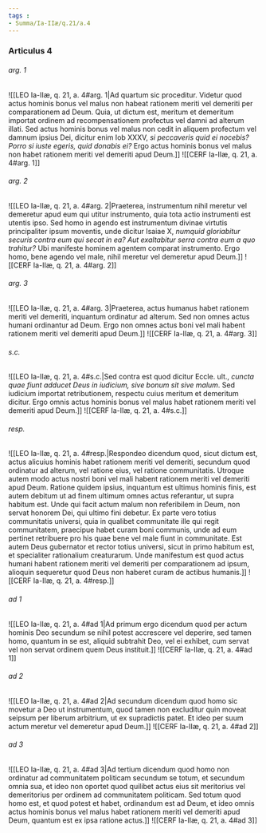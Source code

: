```yaml
---
tags : 
- Summa/Ia-IIæ/q.21/a.4
---
```


### Articulus 4

###### arg. 1
![[LEO Ia-IIæ, q. 21, a. 4#arg. 1|Ad quartum sic proceditur. Videtur quod actus hominis bonus vel malus non habeat rationem meriti vel demeriti per comparationem ad Deum. Quia, ut dictum est, meritum et demeritum importat ordinem ad recompensationem profectus vel damni ad alterum illati. Sed actus hominis bonus vel malus non cedit in aliquem profectum vel damnum ipsius Dei, dicitur enim Iob XXXV, *si peccaveris quid ei nocebis? Porro si iuste egeris, quid donabis ei?* Ergo actus hominis bonus vel malus non habet rationem meriti vel demeriti apud Deum.]]
![[CERF Ia-IIæ, q. 21, a. 4#arg. 1]]

###### arg. 2
![[LEO Ia-IIæ, q. 21, a. 4#arg. 2|Praeterea, instrumentum nihil meretur vel demeretur apud eum qui utitur instrumento, quia tota actio instrumenti est utentis ipso. Sed homo in agendo est instrumentum divinae virtutis principaliter ipsum moventis, unde dicitur Isaiae X, *numquid gloriabitur securis contra eum qui secat in ea? Aut exaltabitur serra contra eum a quo trahitur?* Ubi manifeste hominem agentem comparat instrumento. Ergo homo, bene agendo vel male, nihil meretur vel demeretur apud Deum.]]
![[CERF Ia-IIæ, q. 21, a. 4#arg. 2]]

###### arg. 3
![[LEO Ia-IIæ, q. 21, a. 4#arg. 3|Praeterea, actus humanus habet rationem meriti vel demeriti, inquantum ordinatur ad alterum. Sed non omnes actus humani ordinantur ad Deum. Ergo non omnes actus boni vel mali habent rationem meriti vel demeriti apud Deum.]]
![[CERF Ia-IIæ, q. 21, a. 4#arg. 3]]

###### s.c.
![[LEO Ia-IIæ, q. 21, a. 4#s.c.|Sed contra est quod dicitur Eccle. ult., *cuncta quae fiunt adducet Deus in iudicium, sive bonum sit sive malum*. Sed iudicium importat retributionem, respectu cuius meritum et demeritum dicitur. Ergo omnis actus hominis bonus vel malus habet rationem meriti vel demeriti apud Deum.]]
![[CERF Ia-IIæ, q. 21, a. 4#s.c.]]

###### resp.
![[LEO Ia-IIæ, q. 21, a. 4#resp.|Respondeo dicendum quod, sicut dictum est, actus alicuius hominis habet rationem meriti vel demeriti, secundum quod ordinatur ad alterum, vel ratione eius, vel ratione communitatis. Utroque autem modo actus nostri boni vel mali habent rationem meriti vel demeriti apud Deum. Ratione quidem ipsius, inquantum est ultimus hominis finis, est autem debitum ut ad finem ultimum omnes actus referantur, ut supra habitum est. Unde qui facit actum malum non referibilem in Deum, non servat honorem Dei, qui ultimo fini debetur. Ex parte vero totius communitatis universi, quia in qualibet communitate ille qui regit communitatem, praecipue habet curam boni communis, unde ad eum pertinet retribuere pro his quae bene vel male fiunt in communitate. Est autem Deus gubernator et rector totius universi, sicut in primo habitum est, et specialiter rationalium creaturarum. Unde manifestum est quod actus humani habent rationem meriti vel demeriti per comparationem ad ipsum, alioquin sequeretur quod Deus non haberet curam de actibus humanis.]]
![[CERF Ia-IIæ, q. 21, a. 4#resp.]]

###### ad 1
![[LEO Ia-IIæ, q. 21, a. 4#ad 1|Ad primum ergo dicendum quod per actum hominis Deo secundum se nihil potest accrescere vel deperire, sed tamen homo, quantum in se est, aliquid subtrahit Deo, vel ei exhibet, cum servat vel non servat ordinem quem Deus instituit.]]
![[CERF Ia-IIæ, q. 21, a. 4#ad 1]]

###### ad 2
![[LEO Ia-IIæ, q. 21, a. 4#ad 2|Ad secundum dicendum quod homo sic movetur a Deo ut instrumentum, quod tamen non excluditur quin moveat seipsum per liberum arbitrium, ut ex supradictis patet. Et ideo per suum actum meretur vel demeretur apud Deum.]]
![[CERF Ia-IIæ, q. 21, a. 4#ad 2]]

###### ad 3
![[LEO Ia-IIæ, q. 21, a. 4#ad 3|Ad tertium dicendum quod homo non ordinatur ad communitatem politicam secundum se totum, et secundum omnia sua, et ideo non oportet quod quilibet actus eius sit meritorius vel demeritorius per ordinem ad communitatem politicam. Sed totum quod homo est, et quod potest et habet, ordinandum est ad Deum, et ideo omnis actus hominis bonus vel malus habet rationem meriti vel demeriti apud Deum, quantum est ex ipsa ratione actus.]]
![[CERF Ia-IIæ, q. 21, a. 4#ad 3]]

